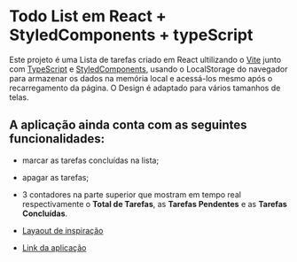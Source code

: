 # Todo List em React + StyledComponents + typeScript

Este projeto é uma Lista de tarefas criado em React ultilizando o [Vite](https://vitejs.dev/) junto com [TypeScript](https://www.typescriptlang.org/) e [StyledComponents](https://styled-components.com/), usando o LocalStorage do navegador para armazenar os dados na memória local e acessá-los mesmo após o recarregamento da página. 
O Design é adaptado para vários tamanhos de telas.
## A aplicação ainda conta com as seguintes funcionalidades: 
- marcar as tarefas concluídas na lista;
- apagar as tarefas;
- 3 contadores na parte superior que mostram em tempo real respectivamente o **Total de Tarefas**, as **Tarefas Pendentes** e as **Tarefas Concluídas**.

- [Layaout de inspiração](https://whimsical.com/mytodo-K6yrqHmjiKpPz16gm4kcGP)

- [Link da aplicação](https://todolistreactjs-six.vercel.app/)
